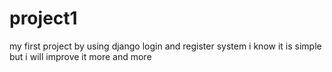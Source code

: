 # project1
my first project by using django login and register system i know it is simple but i will improve it more and more 
